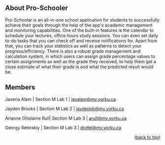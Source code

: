 ## About Pro-Schooler

Pro-Schoolar is an all-in-one school application for students to successfully achieve their goals through the help of the app's academic management and monitoring capabilities. One of the built-in features is the calendar to schedule your lectures, office hours study sessions. You can even set daily to-do tasks that you can check off and receive notifications for. Apart from that, you can track your statistics as well as patterns to detect your progress/efficiency. There is also a robust grade management and calculation system, in which users can assign grade percentage values to certain assignments as well as the grade they received, to help them get a close estimate of what their grade is and what the predicted result would be.

## Members

Javeria Alam          | Section M Lab 1 | javalam@my.yorku.ca

Jayden Brooks         | Section M Lab 2 | jaydenpb@my.yorku.ca

Arianne Ghislaine Rull| Section M Lab 3 | arull@my.yorku.ca

Georgy Retinskiy      | Section M Lab 3 | drofel@my.yorku.ca


<p align="right">(<a href="#top">back to top</a>)</p>

